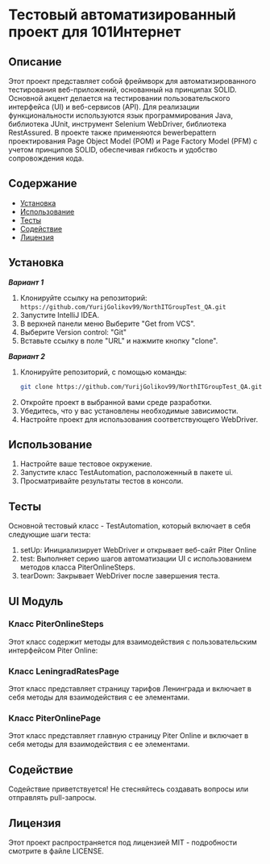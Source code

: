 # Тестовый автоматизированный проект для 101Интернет

## Описание

Этот проект представляет собой фреймворк для автоматизированного тестирования веб-приложений, основанный на принципах SOLID. Основной акцент делается на тестировании пользовательского интерфейса (UI) и веб-сервисов (API). Для реализации функциональности используются язык программирования Java, библиотека JUnit, инструмент Selenium WebDriver, библиотека RestAssured. В проекте также применяются bewerbepattern проектирования Page Object Model (POM) и Page Factory Model (PFM) с учетом принципов SOLID, обеспечивая гибкость и удобство сопровождения кода.

## Содержание
- [Установкa](#установка)
- [Использование](#использование)
- [Тесты](#тесты)
- [Содействие](#содействие)
- [Лицензия](#лицензия)

## Установка

***Вариант 1***
1. Клонируйте ссылку на репозиторий: 
`https://github.com/YurijGolikov99/NorthITGroupTest_QA.git`
2. Запустите IntelliJ IDEA.
3. В верхней панели меню Выберите "Get from VCS".
4. Выберите Version control: "Git"
5. Вставьте ссылку в поле "URL" и нажмите кнопку "clone".

***Вариант 2***
1. Клонируйте репозиторий, с помощью команды:
    ```bash
    git clone https://github.com/YurijGolikov99/NorthITGroupTest_QA.git
    ```
2. Откройте проект в выбранной вами среде разработки.
3. Убедитесь, что у вас установлены необходимые зависимости.
4. Настройте проект для использования соответствующего WebDriver.

## Использование

1. Настройте ваше тестовое окружение.
2. Запустите класс TestAutomation, расположенный в пакете ui.
3. Просматривайте результаты тестов в консоли.

## Тесты

Основной тестовый класс - TestAutomation, который включает в себя следующие шаги теста:
1. setUp: Инициализирует WebDriver и открывает веб-сайт Piter Online
2. test: Выполняет серию шагов автоматизации UI с использованием методов класса PiterOnlineSteps.
3. tearDown: Закрывает WebDriver после завершения теста.

## UI Модуль

### Класс PiterOnlineSteps
Этот класс содержит методы для взаимодействия с пользовательским интерфейсом Piter Online:

### Класс LeningradRatesPage
Этот класс представляет страницу тарифов Ленинграда и включает в себя методы для взаимодействия с ее элементами.

### Класс PiterOnlinePage
Этот класс представляет главную страницу Piter Online и включает в себя методы для взаимодействия с ее элементами.

## Содействие

Содействие приветствуется! Не стесняйтесь создавать вопросы или отправлять pull-запросы.

## Лицензия

Этот проект распространяется под лицензией MIT - подробности смотрите в файле LICENSE.
